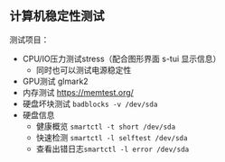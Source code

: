 

## 计算机稳定性测试

测试项目：

- CPU/IO压力测试stress（配合图形界面 s-tui 显示信息）
  - 同时也可以测试电源稳定性
- GPU测试 glmark2
- 内存测试 https://memtest.org/
- 硬盘坏块测试 `badblocks -v /dev/sda`
- 硬盘信息
  - 健康概览 `smartctl -t short /dev/sda`
  - 快速检测 `smartctl -l selftest /dev/sda`
  - 查看出错日志`smartctl -l error /dev/sda`